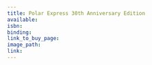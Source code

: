 ```yaml
---
title: Polar Express 30th Anniversary Edition
available:
isbn:
binding:
link_to_buy_page:
image_path:
link:
---
```

